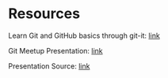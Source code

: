 # Resources

Learn Git and GitHub basics through git-it: [link](https://github.com/jlord/git-it-electron)

Git Meetup Presentation: [link](https://vaibhavk.github.io/presentations)

Presentation Source: [link](https://github.com/vaibhavk/presentations)
